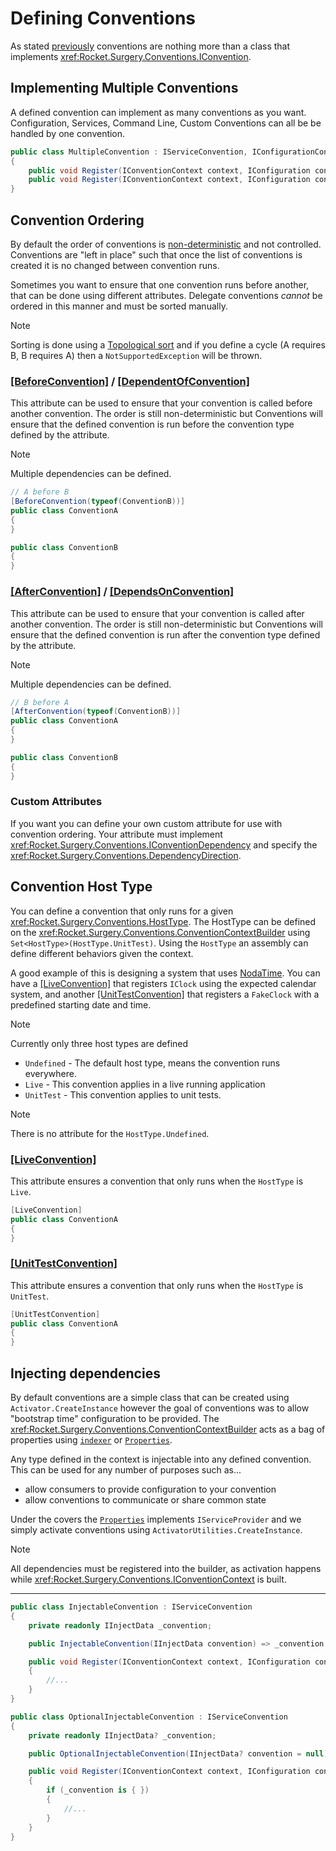 ﻿# Defining Conventions
As stated [previously](./defining-conventions.md) conventions are nothing more than a class that implements <xref:Rocket.Surgery.Conventions.IConvention>.

## Implementing Multiple Conventions
A defined convention can implement as many conventions as you want.  Configuration, Services, Command Line, Custom Conventions can all be be handled by one convention.

```c#
public class MultipleConvention : IServiceConvention, IConfigurationConvention
{
    public void Register(IConventionContext context, IConfiguration configuration, IServiceCollection services) { }
    public void Register(IConventionContext context, IConfiguration configuration, IConfigurationBuilder builder) { }
}
```

## Convention Ordering
By default the order of conventions is [non-deterministic](https://en.m.wikipedia.org/wiki/Nondeterministic_algorithm) and not controlled. Conventions are "left in place" such that once the list of conventions is created it is no changed between convention runs.  

Sometimes you want to ensure that one convention runs before another, that can be done using different attributes.  Delegate 
conventions _cannot_ be ordered in this manner and must be sorted manually.

> [!NOTE]
> Sorting is done using a [Topological sort](https://en.wikipedia.org/wiki/Topological_sorting) and if you define a cycle (A requires B, B requires A)
then a `NotSupportedException` will be thrown.


### [[BeforeConvention]](xref:Rocket.Surgery.Conventions.BeforeConventionAttribute) / [[DependentOfConvention]](xref:Rocket.Surgery.Conventions.DependentOfConventionAttribute)
This attribute can be used to ensure that your convention is called before another convention.  The order is still non-deterministic but
Conventions will ensure that the defined convention is run before the convention type defined by the attribute.

> [!NOTE]
> Multiple dependencies can be defined.

```c#
// A before B
[BeforeConvention(typeof(ConventionB))]
public class ConventionA
{
}

public class ConventionB
{
}
```


### [[AfterConvention]](xref:Rocket.Surgery.Conventions.AfterConventionAttribute) / [[DependsOnConvention]](xref:Rocket.Surgery.Conventions.DependsOnConventionAttribute)
This attribute can be used to ensure that your convention is called after another convention.  The order is still non-deterministic but
Conventions will ensure that the defined convention is run after the convention type defined by the attribute.

> [!NOTE]
> Multiple dependencies can be defined.

```c#
// B before A
[AfterConvention(typeof(ConventionB))]
public class ConventionA
{
}

public class ConventionB
{
}
```

### Custom Attributes
If you want you can define your own custom attribute for use with convention ordering.  Your attribute must implement <xref:Rocket.Surgery.Conventions.IConventionDependency>
and specify the <xref:Rocket.Surgery.Conventions.DependencyDirection>.

## Convention Host Type
You can define a convention that only runs for a given <xref:Rocket.Surgery.Conventions.HostType>. The HostType can be defined on the
<xref:Rocket.Surgery.Conventions.ConventionContextBuilder> using `Set<HostType>(HostType.UnitTest)`. Using the `HostType` an assembly
can define different behaviors given the context.

A good example of this is designing a system that uses [NodaTime](https://nodatime.org/).  You can have a [[LiveConvention]](xref:Rocket.Surgery.Conventions.LiveConventionAttribute) that registers
`IClock` using the expected calendar system, and another [[UnitTestConvention]](xref:Rocket.Surgery.Conventions.UnitTestConventionAttribute) that registers a `FakeClock`
with a predefined starting date and time.

> [!NOTE]
> Currently only three host types are defined

* `Undefined` - The default host type, means the convention runs everywhere.
* `Live` - This convention applies in a live running application
* `UnitTest` - This convention applies to unit tests.

> [!NOTE]
> There is no attribute for the `HostType.Undefined`.

### [[LiveConvention]](xref:Rocket.Surgery.Conventions.LiveConventionAttribute)
This attribute ensures a convention that only runs when the `HostType` is `Live`.

```c#
[LiveConvention]
public class ConventionA
{
}
```

### [[UnitTestConvention]](xref:Rocket.Surgery.Conventions.UnitTestConventionAttribute)
This attribute ensures a convention that only runs when the `HostType` is `UnitTest`.

```c#
[UnitTestConvention]
public class ConventionA
{
}
```


## Injecting dependencies
By default conventions are a simple class that can be created using `Activator.CreateInstance` however the goal of conventions was to allow "bootstrap time" 
configuration to be provided.  The <xref:Rocket.Surgery.Conventions.ConventionContextBuilder> acts as a bag of properties using [`indexer`](xref:Rocket.Surgery.Conventions.ConventionContextBuilder#Rocket_Surgery_Conventions_ConventionContextBuilder_Item_System_Object_) or [`Properties`](xref:Rocket.Surgery.Conventions.ConventionContextBuilder#Rocket_Surgery_Conventions_ConventionContextBuilder_Properties).

Any type defined in the context is injectable into any defined convention.  This can be used for any number of purposes such as...
* allow consumers to provide configuration to your convention
* allow conventions to communicate or share common state

Under the covers the [`Properties`](xref:Rocket.Surgery.Conventions.ConventionContextBuilder#Rocket_Surgery_Conventions_ConventionContextBuilder_Properties) implements `IServiceProvider`
and we simply activate conventions using `ActivatorUtilities.CreateInstance`.

> [!NOTE]
> All dependencies must be registered into the builder, as activation happens while <xref:Rocket.Surgery.Conventions.IConventionContext> is built.

---

```c#
public class InjectableConvention : IServiceConvention
{
    private readonly IInjectData _convention;

    public InjectableConvention(IInjectData convention) => _convention = convention;

    public void Register(IConventionContext context, IConfiguration configuration, IServiceCollection services)
    {
        //...
    }
}

public class OptionalInjectableConvention : IServiceConvention
{
    private readonly IInjectData? _convention;

    public OptionalInjectableConvention(IInjectData? convention = null) => _convention = convention;

    public void Register(IConventionContext context, IConfiguration configuration, IServiceCollection services)
    {
        if (_convention is { })
        {
            //...
        }
    }
}
```

